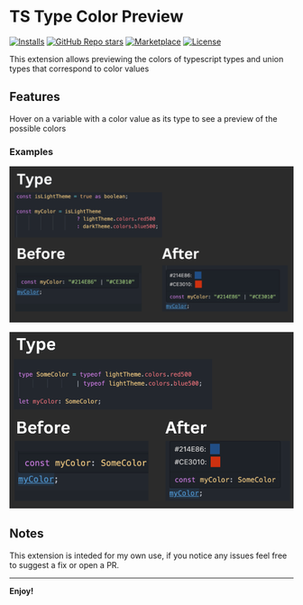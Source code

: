 # TS Type Color Preview

[![Installs](https://img.shields.io/visual-studio-marketplace/d/rodsarhan.tstypecolorpreview)](https://marketplace.visualstudio.com/items?itemName=rodsarhan.tstypecolorpreview) [![GitHub Repo stars](https://img.shields.io/github/stars/RodSarhan/tstypecolorpreview?style=social)](https://github.com/RodSarhan/tstypecolorpreview) [![Marketplace](https://img.shields.io/visual-studio-marketplace/v/rodsarhan.tstypecolorpreview.svg)](https://marketplace.visualstudio.com/items?itemName=rodsarhan.tstypecolorpreview) [![License](https://img.shields.io/github/license/RodSarhan/tstypecolorpreview)](https://github.com/RodSarhan/tstypecolorpreview/blob/main/LICENSE)

This extension allows previewing the colors of typescript types and union types that correspond to color values

## Features

Hover on a variable with a color value as its type to see a preview of the possible colors

### Examples

![example 1](./assets/example-1.png)

![example 2](./assets/example-2.png)

## Notes

This extension is inteded for my own use, if you notice any issues feel free to suggest a fix or open a PR.

---

**Enjoy!**
